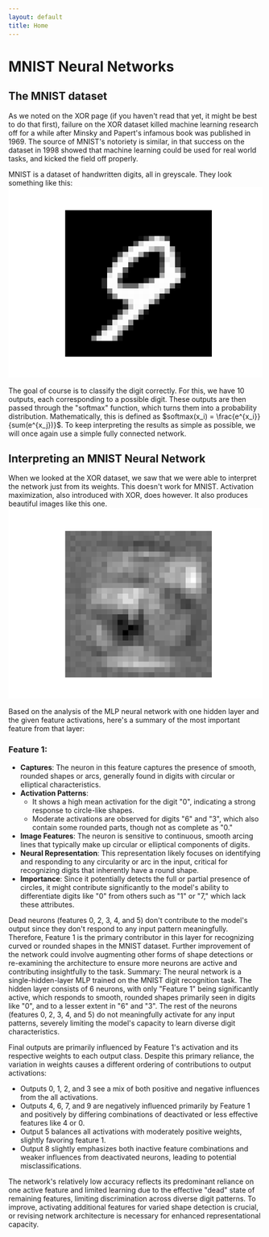 ```yaml
---
layout: default
title: Home
---
```


# MNIST Neural Networks  
## The MNIST dataset 
As we noted on the XOR page (if you haven't read that yet, it might be best to do that first), failure on the XOR dataset killed machine learning research off for a while after Minsky and Papert's infamous book was published in 1969. The source of MNIST's notoriety is similar, in that success on the dataset in 1998 showed that machine learning could be used for real world tasks, and kicked the field off properly.

MNIST is a dataset of handwritten digits, all in greyscale. They look something like this:  
![Image of a pixelated 9, in greyscale](/images/mnist_example_image.png "An MNIST image")

The goal of course is to classify the digit correctly. For this, we have 10 outputs, each corresponding to a possible digit. These outputs are then passed through the "softmax" function, which turns them into a probability distribution. Mathematically, this is defined as $softmax(x_i) = \frac{e^{x_i}}{sum(e^{x_j})}$. To keep interpreting the results as simple as possible, we will once again use a simple fully connected network.

## Interpreting an MNIST Neural Network
When we looked at the XOR dataset, we saw that we were able to interpret the network just from its weights. This doesn't work for MNIST. Activation maximization, also introduced with XOR, does however. It also produces beautiful images like this one.  
![I](/images/mnist_trigger_image.png "Activation maximization resulting image")

Based on the analysis of the MLP neural network with one hidden layer and the given feature activations, here's a summary of the most important feature from that layer:

### Feature 1:
- **Captures**: The neuron in this feature captures the presence of smooth, rounded shapes or arcs, generally found in digits with circular or elliptical characteristics.
- **Activation Patterns**:
  - It shows a high mean activation for the digit "0", indicating a strong response to circle-like shapes.
  - Moderate activations are observed for digits "6" and "3", which also contain some rounded parts, though not as complete as "0."
- **Image Features**: The neuron is sensitive to continuous, smooth arcing lines that typically make up circular or elliptical components of digits.
- **Neural Representation**: This representation likely focuses on identifying and responding to any circularity or arc in the input, critical for recognizing digits that inherently have a round shape.
- **Importance**: Since it potentially detects the full or partial presence of circles, it might contribute significantly to the model's ability to differentiate digits like "0" from others such as "1" or "7," which lack these attributes.

Dead neurons (features 0, 2, 3, 4, and 5) don't contribute to the model's output since they don't respond to any input pattern meaningfully. Therefore, Feature 1 is the primary contributor in this layer for recognizing curved or rounded shapes in the MNIST dataset. Further improvement of the network could involve augmenting other forms of shape detections or re-examining the architecture to ensure more neurons are active and contributing insightfully to the task.
Summary: The neural network is a single-hidden-layer MLP trained on the MNIST digit recognition task. The hidden layer consists of 6 neurons, with only "Feature 1" being significantly active, which responds to smooth, rounded shapes primarily seen in digits like "0", and to a lesser extent in "6" and "3". The rest of the neurons (features 0, 2, 3, 4, and 5) do not meaningfully activate for any input patterns, severely limiting the model's capacity to learn diverse digit characteristics.

Final outputs are primarily influenced by Feature 1's activation and its respective weights to each output class. Despite this primary reliance, the variation in weights causes a different ordering of contributions to output activations:
- Outputs 0, 1, 2, and 3 see a mix of both positive and negative influences from the all activations.
- Outputs 4, 6, 7, and 9 are negatively influenced primarily by Feature 1 and positively by differing combinations of deactivated or less effective features like 4 or 0.
- Output 5 balances all activations with moderately positive weights, slightly favoring feature 1.
- Output 8 slightly emphasizes both inactive feature combinations and weaker influences from deactivated neurons, leading to potential misclassifications.

The network's relatively low accuracy reflects its predominant reliance on one active feature and limited learning due to the effective "dead" state of remaining features, limiting discrimination across diverse digit patterns. To improve, activating additional features for varied shape detection is crucial, or revising network architecture is necessary for enhanced representational capacity.


